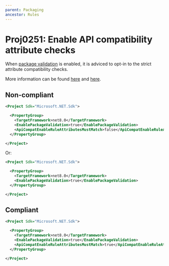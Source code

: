 ```yaml
---
parent: Packaging
ancestor: Rules
---
```


# Proj0251: Enable API compatibility attribute checks
When [package validation](https://learn.microsoft.com/en-us/dotnet/fundamentals/apicompat/package-validation/overview)
is enabled, it is adviced to opt-in to the strict attribute compatibility checks.

More information can be found [here](https://learn.microsoft.com/en-us/dotnet/fundamentals/apicompat/package-validation/overview) and [here](https://learn.microsoft.com/en-us/dotnet/core/project-sdk/msbuild-props#apicompatenableruleattributesmustmatch).

## Non-compliant
``` xml
<Project Sdk="Microsoft.NET.Sdk">

  <PropertyGroup>
    <TargetFramework>net8.0</TargetFramework>
    <EnablePackageValidation>true</EnablePackageValidation>
    <ApiCompatEnableRuleAttributesMustMatch>false</ApiCompatEnableRuleAttributesMustMatch>
  </PropertyGroup>

</Project>
```

Or:

``` xml
<Project Sdk="Microsoft.NET.Sdk">

  <PropertyGroup>
    <TargetFramework>net8.0</TargetFramework>
    <EnablePackageValidation>true</EnablePackageValidation>
  </PropertyGroup>

</Project>
```

## Compliant
``` xml
<Project Sdk="Microsoft.NET.Sdk">

  <PropertyGroup>
    <TargetFramework>net8.0</TargetFramework>
    <EnablePackageValidation>true</EnablePackageValidation>
    <ApiCompatEnableRuleAttributesMustMatch>true</ApiCompatEnableRuleAttributesMustMatch>
  </PropertyGroup>

</Project>
```
